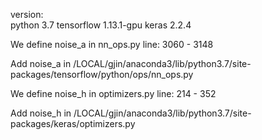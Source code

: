 version:     
   python 3.7
   tensorflow 1.13.1-gpu
   keras 2.2.4
         
We define noise_a in nn_ops.py line: 3060 - 3148

Add noise_a in /LOCAL/gjin/anaconda3/lib/python3.7/site-packages/tensorflow/python/ops/nn_ops.py

We define noise_h in optimizers.py line: 214 - 352

Add noise_h in /LOCAL/gjin/anaconda3/lib/python3.7/site-packages/keras/optimizers.py